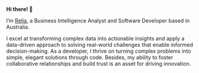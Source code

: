 **Hi there! 👋**

I’m [Relja](https://zoric-bi-analyst-portfolio.vercel.app/), a Business Intelligence Analyst and Software Developer based in Australia.

I excel at transforming complex data into actionable insights and apply a data-driven approach to solving real-world challenges that enable informed decision-making. As a developer, I thrive on turning complex problems into simple, elegant solutions through code. Besides, my ability to foster collaborative relationships and build trust is an asset for driving innovation.
